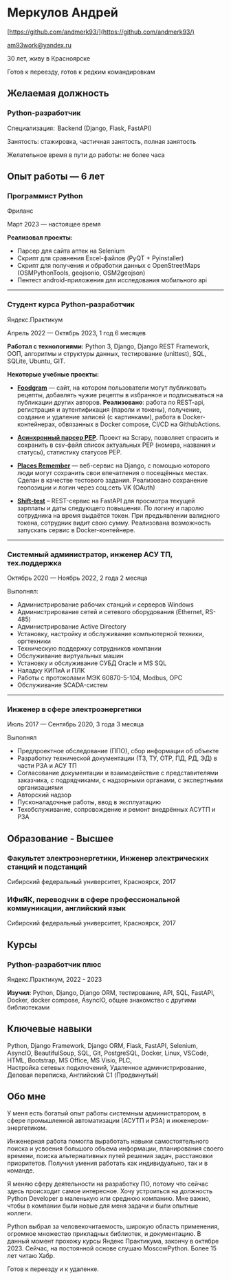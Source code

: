 Меркулов Андрей
=

[https://github.com/andmerk93/](https://github.com/andmerk93/)

am93work@yandex.ru

30 лет, живу в Красноярске

Готов к переезду, готов к редким командировкам

Желаемая должность
---

### Python-разработчик  

Специализация:  Backend (Django, Flask, FastAPI)

Занятость: стажировка, частичная занятость, полная занятость

Желательное время в пути до работы: не более часа

Опыт работы — 6 лет
---

### Программист Python
Фриланс

Март 2023 — настоящее время

**Реализовал проекты:**
- Парсер для сайта аптек на Selenium
- Скрипт для сравнения Excel-файлов (PyQT + Pyinstaller)
- Скрипт для получения и обработки данных с OpenStreetMaps (OSMPythonTools, geojsonio, OSM2geojson)
- Пентест android-приложения для исследования мобильного api

---
### Студент курса Python-разработчик
Яндекс.Практикум

Апрель 2022 — Октябрь 2023, 1 год 6 месяцев

**Работал с технологиями:**
Python 3, Django, Django REST Framework, ООП, алгоритмы и структуры данных, тестирование (unittest), SQL, SQLite, Ubuntu, GIT. 

**Некоторые учебные проекты:**
- [**Foodgram**](https://github.com/andmerk93/foodgram-project-react) — сайт, на котором пользователи могут публиковать рецепты, добавлять чужие рецепты в избранное и подписываться на публикации других авторов. 
**Реализовано**: работа по REST-api, регистрация и аутентификация (пароли и токены), получение, создание и удаление записей (с картинками), работа в Docker-контейнерах, обвязанных в Docker compose, CI/CD на GithubActions.


- [**Асинхронный парсер PEP**](https://github.com/andmerk93/scrapy_parser_pep). Проект на Scrapy, позволяет спрасить и сохранить в csv-файл список актуальных PEP (номера, названия и статусы), статистику статусов PEP.


- [**Places Remember**](https://github.com/andmerk93/remember_maps) — веб-сервис на Django, с помощью которого люди могут сохранить свои впечатления о посещённых местах. Сделан в качестве тестового задания.
Реализовано сохранение геопозиции и логин через соц.сеть VK (OAuth)


- [**Shift-test**](https://github.com/andmerk93/shift-test) – REST-сервис на FastAPI для просмотра текущей зарплаты и даты следующего повышения. По логину и паролю сотрудника на время выдаётся токен. При предъявлении валидного токена, сотрудник видит свою сумму. Реализована возможность запускать сервис в Docker-контейнере.

---
### Системный администратор, инженер АСУ ТП, тех.поддержка

Октябрь 2020 — Ноябрь 2022, 2 года 2 месяца

Выполнял:
- Администрирование рабочих станций и серверов Windows
- Администрирование сетей и сетевого оборудования (Ethernet, RS-485)
- Администрирование Active Directory
- Установку, настройку и обслуживание компьютерной техники, оргтехники
- Техническую поддержку сотрудников компании
- Обслуживание виртуальных машин
- Установку и обслуживание СУБД Oracle и MS SQL
- Наладку КИПиА и ПЛК
- Работы с протоколами МЭК 60870-5-104, Modbus, OPC
- Обслуживание SCADA-систем

---

### Инженер в сфере электроэнергетики

Июль 2017 — Сентябрь 2020, 3 года 3 месяца

Выполнял
- Предпроектное обследование (ППО), сбор информации об объекте
- Разработку технической документации (ТЗ, ТУ, ОТР, ПД, РД, ЭД) в части РЗА и АСУ ТП
- Согласование документации и взаимодействие с представителями заказчика, с подрядчиками, с надзорными органами, с экспертными организациями 
- Авторский надзор
- Пусконаладочные работы, ввод в эксплуатацию
- Техобслуживание, сопровождение и ремонт внедрённых АСУТП и РЗА

Образование - Высшее
---

### Факультет электроэнергетики, Инженер электрических станций и подстанций
Сибирский федеральный университет, Красноярск, 2017

### ИФиЯК, переводчик в сфере профессиональной коммуникации, английский язык
Сибирский федеральный университет, Красноярск, 2017

Курсы
---

### Python-разработчик плюс 
Яндекс.Практикум, 2022 - 2023

**Изучил**: Python, Django, Django ORM, тестирование, API, SQL, FastAPI, Docker, docker compose, AsyncIO, общее знакомство с другими библиотеками

Ключевые навыки
---

Python, Django Framework, Django ORM, Flask, FastAPI, Selenium, AsyncIO, BeautifulSoup, SQL, Git, PostgreSQL, Docker, Linux,  VSCode, HTML, Bootstrap, MS Office, MS Visio, PLC, Настройка сетевых подключений, Удаленное администрирование, Деловая переписка, Английский C1 (Продвинутый)


Обо мне
---

У меня есть богатый опыт работы системным администратором, в сфере промышленной автоматизации (АСУТП и РЗА) и инженером-энергетиком. 

Инженерная работа помогла выработать навыки самостоятельного поиска и усвоения большого объема информации, планирования своего времени, поиска альтернативных путей решения задач, расстановки приоритетов. Получил умения работать как индивидуально, так и в команде.

Я меняю сферу деятельности на разработку ПО, потому что сейчас здесь происходит самое интересное. Хочу устроиться на должность Python Developer в маленькую или среднюю компанию. Мне важно, чтобы в компании были новые для меня задачи и были опытные коллеги. 
 
Python выбрал за человекочитаемость, широкую область применения, огромное множество прикладных библиотек, и документацию. В данный момент прохожу курсы Яндекс Практикума, закончу в октябре 2023.
Сейчас, на постоянной основе слушаю MoscowPython. Более 15 лет читаю Хабр. 
 
Готов к переезду и к удаленке.